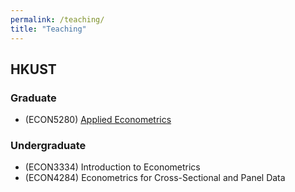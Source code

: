 ```yaml
---
permalink: /teaching/
title: "Teaching"
---
```


## HKUST

### Graduate
- (ECON5280) [Applied Econometrics](https://github.com/junlong-feng/econ5280)

### Undergraduate
- (ECON3334) Introduction to Econometrics
- (ECON4284) Econometrics for Cross-Sectional and Panel Data
